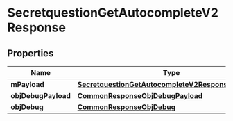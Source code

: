 

# SecretquestionGetAutocompleteV2Response

## Properties

Name | Type | Description | Notes
------------ | ------------- | ------------- | -------------
**mPayload** | [**SecretquestionGetAutocompleteV2ResponseMPayload**](SecretquestionGetAutocompleteV2ResponseMPayload.md) |  | 
**objDebugPayload** | [**CommonResponseObjDebugPayload**](CommonResponseObjDebugPayload.md) |  |  [optional]
**objDebug** | [**CommonResponseObjDebug**](CommonResponseObjDebug.md) |  |  [optional]




